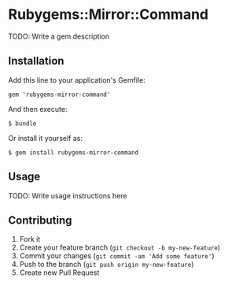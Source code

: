 # Rubygems::Mirror::Command

TODO: Write a gem description

## Installation

Add this line to your application's Gemfile:

    gem 'rubygems-mirror-command'

And then execute:

    $ bundle

Or install it yourself as:

    $ gem install rubygems-mirror-command

## Usage

TODO: Write usage instructions here

## Contributing

1. Fork it
2. Create your feature branch (`git checkout -b my-new-feature`)
3. Commit your changes (`git commit -am 'Add some feature'`)
4. Push to the branch (`git push origin my-new-feature`)
5. Create new Pull Request
